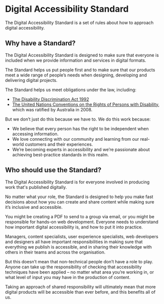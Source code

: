 # Digital Accessibility Standard

The Digital Accessibility Standard is a set of rules about how to approach digital accessibility.


## Why have a Standard?
The Digital Accessibility Standard is designed to make sure that everyone is included when we provide information and services in digital formats.

The Standard helps us put people first and to make sure that our products meet a wide range of people’s needs when designing, developing and delivering digital projects.

The Standard helps us meet obligations under the law, including:

- [The Disability Discrimination Act 1992](https://www.legislation.gov.au/Details/C2014C00013)
- [The United Nations Conventions on the Rights of Persons with Disability](https://www.un.org/development/desa/disabilities/convention-on-the-rights-of-persons-with-disabilities/convention-on-the-rights-of-persons-with-disabilities-2.html), which was ratified by Australia in 2008.

But we don’t just do this because we have to. We do this work because:

- We believe that every person has the right to be independent when accessing information.
- We love connecting with our community and learning from our real-world customers and their experiences.
- We’re becoming experts in accessibility and we’re passionate about achieving best-practice standards in this realm.

## Who should use the Standard?
The Digital Accessibility Standard is for everyone involved in producing work that's published digitally.

No matter what your role, the Standard is designed to help you make fast decisions about how you can create and share content while making sure it’s inclusive and accessible.

You might be creating a PDF to send to a group via email, or you might be responsible for hands-on web development. Everyone needs to understand how important digital accessibility is, and how to put it into practice.

Managers, content specialists, user experience specialists, web developers and designers all have important responsibilities in making sure that everything we publish is accessible, and in sharing their knowledge with others in their teams and across the organisation.

But this doesn’t mean that non-technical people don’t have a role to play. Anyone can take up the responsibility of checking that accessibility techniques have been applied – no matter what area you’re working in, or what level of input you may have in the production of content.

Taking an approach of shared responsibility will ultimately mean that more digital products will be accessible than ever before, and this benefits all of us.
